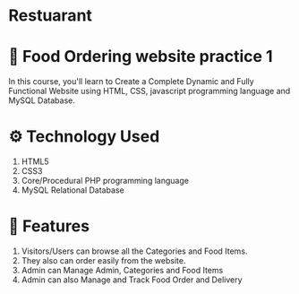 
# Restuarant
# 🥘 Food Ordering website practice 1
In this course, you'll learn to Create a Complete Dynamic and Fully Functional Website using HTML, CSS, javascript programming language and MySQL Database.


# ⚙️ Technology Used
1. HTML5
2. CSS3
3. Core/Procedural PHP programming language
4. MySQL Relational Database


# 🧰 Features
1. Visitors/Users can browse all the Categories and Food Items. 
2. They also can order easily from the website.
3. Admin can Manage Admin, Categories and Food Items
4. Admin can also Manage and Track Food Order and Delivery

